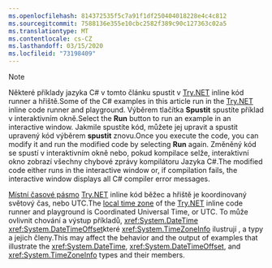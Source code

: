 ```yaml
---
ms.openlocfilehash: 814372535f5c7a91f1df250404018228e4c4c812
ms.sourcegitcommit: 7588136e355e10cbc2582f389c90c127363c02a5
ms.translationtype: MT
ms.contentlocale: cs-CZ
ms.lasthandoff: 03/15/2020
ms.locfileid: "73198409"
---
```


> [!NOTE]
> <span data-ttu-id="f8158-101">Některé příklady jazyka C# v tomto článku spustit v [Try.NET](https://dotnet.microsoft.com/platform/try-dotnet) inline kód runner a hřiště.</span><span class="sxs-lookup"><span data-stu-id="f8158-101">Some of the C# examples in this article run in the [Try.NET](https://dotnet.microsoft.com/platform/try-dotnet) inline code runner and playground.</span></span> <span data-ttu-id="f8158-102">Výběrem tlačítka **Spustit** spustíte příklad v interaktivním okně.</span><span class="sxs-lookup"><span data-stu-id="f8158-102">Select the **Run** button to run an example in an interactive window.</span></span> <span data-ttu-id="f8158-103">Jakmile spustíte kód, můžete jej upravit a spustit upravený kód výběrem **spustit** znovu.</span><span class="sxs-lookup"><span data-stu-id="f8158-103">Once you execute the code, you can modify it and run the modified code by selecting **Run** again.</span></span> <span data-ttu-id="f8158-104">Změněný kód se spustí v interaktivním okně nebo, pokud kompilace selže, interaktivní okno zobrazí všechny chybové zprávy kompilátoru Jazyka C#.</span><span class="sxs-lookup"><span data-stu-id="f8158-104">The modified code either runs in the interactive window or, if compilation fails, the interactive window displays all C# compiler error messages.</span></span>
>
> <span data-ttu-id="f8158-105">[Místní časové pásmo](xref:System.TimeZoneInfo.Local) [Try.NET](https://dotnet.microsoft.com/platform/try-dotnet) inline kód běžec a hřiště je koordinovaný světový čas, nebo UTC.</span><span class="sxs-lookup"><span data-stu-id="f8158-105">The [local time zone](xref:System.TimeZoneInfo.Local) of the [Try.NET](https://dotnet.microsoft.com/platform/try-dotnet) inline code runner and playground is Coordinated Universal Time, or UTC.</span></span> <span data-ttu-id="f8158-106">To může ovlivnit chování a výstup příkladů, <xref:System.DateTime> <xref:System.DateTimeOffset>které <xref:System.TimeZoneInfo> ilustrují , a typy a jejich členy.</span><span class="sxs-lookup"><span data-stu-id="f8158-106">This may affect the behavior and the output of examples that illustrate the <xref:System.DateTime>, <xref:System.DateTimeOffset>, and <xref:System.TimeZoneInfo> types and their members.</span></span>
